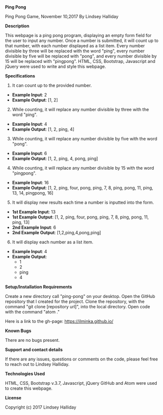 **Ping Pong**

Ping Pong Game, November 10,2017
By Lindsey Halliday

**Description**

This webpage is a ping pong program, displaying an empty form field for the user to input any number. Once a number is submitted, it will count up to that number, with each number displayed as a list item. Every number divisible by three will be replaced with the word "ping", every number divisible by five will be replaced with "pong", and every number divisible by 15 will be replaced with "pingpong". HTML, CSS, Bootstrap, Javascript and jQuery were used to write and style this webpage.

**Specifications**

1. It can count up to the provided number.
  - **Example Input**: 2
  - **Example Output**: [1, 2]

2. While counting, it will replace any number divisible by three with the word "ping".
  - **Example Input**: 4
  - **Example Output**: [1, 2, ping, 4]

3. While counting, it will replace any number divisible by five with the word "pong".
  - **Example Input**: 6
  - **Example Output**: [1, 2, ping, 4, pong, ping]

4. While counting, it will replace any number divisible by 15 with the word "pingpong".
  - **Example Input**: 16
  - **Example Output**: [1, 2, ping, four, pong, ping, 7, 8, ping, pong, 11, ping, 13, 14, pingpong, 16]

5. It will display new results each time a number is inputted into the form.
  - **1st Example Input**: 13
  - **1st Example Output**: [1, 2, ping, four, pong, ping, 7, 8, ping, pong, 11, ping, 13]
  - **2nd Example Input**: 6
  - **2nd Example Output**: [1,2,ping,4,pong,ping]

6. It will display each number as a list item.
  - **Example Input**: 4
  - **Example Output**:
    - 1
    - 2
    - ping
    - 4

**Setup/Installation Requirements**

Create a new directory call "ping-pong" on your desktop. Open the GitHub repository that I created for the project. Clone the repository, with the command "git clone [repository url]", into the local directory. Open code with the command "atom ."

Here is a link to the gh-page: https://ilminka.github.io/

**Known Bugs**

There are no bugs present.

**Support and contact details**

If there are any issues, questions or comments on the code, please feel free to reach out to Lindsey Halliday.

**Technologies Used**

HTML, CSS, Bootstrap v.3.7, Javascript, jQuery GitHub and Atom were used to create this webpage.

**License**

Copyright (c) 2017 Lindsey Halliday
